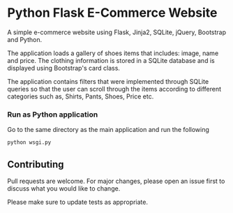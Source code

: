 # Python Flask E-Commerce Website

A simple e-commerce website using Flask, Jinja2, SQLite, jQuery, Bootstrap and Python.

The application loads a gallery of shoes items that includes: image, name and price. The clothing information is stored in a SQLite database and is displayed using Bootstrap's card class.

The application contains filters that were implemented through SQLite queries so that the user can scroll through the items according to different categories such as, Shirts, Pants, Shoes, Price etc.

### Run as Python application 

Go to the same directory as the main application and run the following

```bash
python wsgi.py
```

## Contributing
Pull requests are welcome. For major changes, please open an issue first to discuss what you would like to change.

Please make sure to update tests as appropriate.

